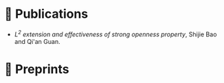 
# 📝 Publications 

- *$L^2$ extension and effectiveness of strong openness property*, Shijie Bao and Qi'an Guan.

# 📝 Preprints
